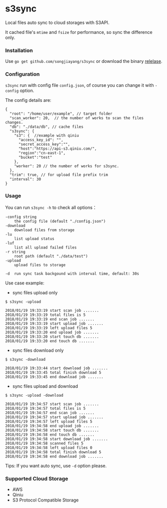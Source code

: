 # s3sync
Local files auto sync to cloud storages with S3API.

It cached file's `mtime` and `fsize` for performance, so sync the difference only.

### Installation 

Use `go get github.com/songjiayang/s3sync` or download the binary [relelase](https://github.com/songjiayang/s3sync/releases).

### Configuration

`s3sync` run with config file `config.json`, of course you can change it with `-config` option. 

The config details are:

```
{
  "root": "/home/user/example", // target folder
  "scan_worker": 20,  // the number of works to scan the files changes.
  "db": "./data/db", // cache files
  "s3sync": {
    "s3": {  //example with qiniu
      "access_key_id": "",
      "secret_access_key":"",
      "host":"https://api-s3.qiniu.com/",
      "region":"cn-east-1",
      "bucket":"test"
    },
    "worker": 20 // the number of works for s3sync.
  },
  "trim": true, // for upload file prefix trim
  "interval": 30
}

```

### Usage

You can run `s3sync -h` to check all options：

```
-config string
    the config file (default "./config.json")
-download
    download files from storage
-lu
    list upload status
-luf
    list all upload failed files
-r string
    root path (default "./data/test")
-upload
    upload files to storage
    
-d	run sync task backgound with interval time, default: 30s
```

Use case example:

- sync files upload only

```
$ s3sync -upload

2018/01/19 19:33:19 start scan job .......
2018/01/19 19:33:19 total files is 5
2018/01/19 19:33:19 end scan job .......
2018/01/19 19:33:19 start upload job .......
2018/01/19 19:33:19 left upload files 5
2018/01/19 19:33:20 end upload job .......
2018/01/19 19:33:20 start touch db .......
2018/01/19 19:33:20 end touch db .......
```

- sync files download only

```
$ s3sync -download

2018/01/19 19:33:44 start download job .......
2018/01/19 19:33:45 total finish download 5
2018/01/19 19:33:45 end download job .......
```

- sync files upload and download 

```
$ s3sync -upload -download

2018/01/19 19:34:57 start scan job .......
2018/01/19 19:34:57 total files is 5
2018/01/19 19:34:57 end scan job .......
2018/01/19 19:34:57 start upload job .......
2018/01/19 19:34:57 left upload files 5
2018/01/19 19:34:58 end upload job .......
2018/01/19 19:34:58 start touch db .......
2018/01/19 19:34:58 end touch db .......
2018/01/19 19:34:58 start download job .......
2018/01/19 19:34:58 scanned files 5
2018/01/19 19:34:58 left upload files 0
2018/01/19 19:34:58 total finish download 5
2018/01/19 19:34:58 end download job .......
```

Tips: If you want auto sync, use `-d` option please.


### Supported Cloud Storage 

- AWS
- Qiniu
- S3 Protocol Compatible Storage
